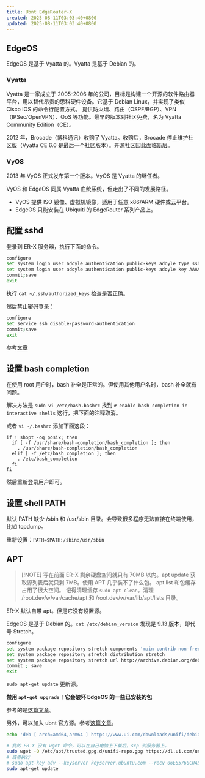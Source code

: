 ```yaml
---
title: Ubnt EdgeRouter-X
created: 2025-08-11T03:03:40+0800
updated: 2025-08-11T03:03:40+0800
---
```



## EdgeOS

EdgeOS 是基于 Vyatta 的。Vyatta 是基于 Debian 的。

### Vyatta

Vyatta 是一家成立于 2005-2006 年的公司，目标是构建一个开源的软件路由器平台，用以替代昂贵的思科硬件设备。它基于 Debian Linux，并实现了类似 Cisco IOS 的命令行配置方式。
提供防火墙、路由（OSPF/BGP）、VPN（IPSec/OpenVPN）、QoS 等功能。最早的版本对社区免费，名为 Vyatta Community Edition（CE）。

2012 年，Brocade（博科通讯）收购了 Vyatta。收购后，Brocade 停止维护社区版（Vyatta CE 6.6 是最后一个社区版本）。开源社区因此面临断层。

### VyOS

2013 年 VyOS 正式发布第一个版本。VyOS 是 Vyatta 的继任者。

VyOS 和 EdgeOS 同属 Vyatta 血统系统，但走出了不同的发展路径。

- VyOS 提供 ISO 镜像、虚拟机镜像，适用于任意 x86/ARM 硬件或云平台。
- EdgeOS 只能安装在 Ubiquiti 的 EdgeRouter 系列产品上。

## 配置 sshd

登录到 ER-X 服务器，执行下面的命令。

```sh
configure
set system login user adoyle authentication public-keys adoyle type ssh-ed25519
set system login user adoyle authentication public-keys adoyle key AAAAC3NzaC1lZDI1NTE5AAAAIJM/MdzWyA2ixgQnhMe+XIygiDqXUM3M9tsVKm/v/QbQ
commit;save
exit
```

执行 `cat ~/.ssh/authorized_keys` 检查是否正确。

然后禁止密码登录：

```sh
configure
set service ssh disable-password-authentication
commit;save
exit
```

参考[文章](https://docs.vyos.io/en/latest/configuration/system/login.html)

## 设置 bash completion

在使用 root 用户时，bash 补全是正常的。但使用其他用户名时，bash 补全就有问题。

解决方法是 `sudo vi /etc/bash.bashrc` 找到 `# enable bash completion in interactive shells` 这行，把下面的注释取消。

或者 `vi ~/.bashrc` 添加下面这段：

```
if ! shopt -oq posix; then
  if [ -f /usr/share/bash-completion/bash_completion ]; then
    . /usr/share/bash-completion/bash_completion
  elif [ -f /etc/bash_completion ]; then
    . /etc/bash_completion
  fi
fi
```

然后重新登录用户即可。

## 设置 shell PATH

默认 PATH 缺少 /sbin 和 /usr/sbin 目录。会导致很多程序无法直接在终端使用，比如 tcpdump。

重新设置：`PATH=$PATH:/sbin:/usr/sbin`

## APT

>[!NOTE] 写在前面
> ER-X 剩余硬盘空间就只有 70MB 以内。apt update 获取源列表后就只剩 7MB。使用 APT 几乎装不了什么包。
> apt list 和包缓存占用了很大空间。
> 记得清理缓存 `sudo apt clean`。清理 /root.dev/w/var/cache/apt 和 /root.dev/w/var/lib/apt/lists 目录。

ER-X 默认自带 apt。但是它没有设置源。

EdgeOS 是基于 Debian 的。`cat /etc/debian_version` 发现是 9.13 版本，即代号 Stretch。

```sh
configure
set system package repository stretch components 'main contrib non-free'
set system package repository stretch distribution stretch
set system package repository stretch url http://archive.debian.org/debian
commit ; save
exit
```

`sudo apt-get update` 更新源。

**禁用 `apt-get upgrade`！它会破坏 EdgeOS 的一些已安装的包**

参考的是[这篇文章](https://help.uisp.com/hc/en-us/articles/22591219068055-EdgeRouter-Add-Debian-Packages-to-EdgeOS)。

另外，可以加入 ubnt 官方源。参考[这篇文章](https://help.ui.com/hc/en-us/articles/220066768-Updating-and-Installing-Self-Hosted-UniFi-Network-Servers-Linux)。

```sh
echo 'deb [ arch=amd64,arm64 ] https://www.ui.com/downloads/unifi/debian stable ubiquiti' | sudo tee /etc/apt/sources.list.d/100-ubnt-unifi.list

# 我的 ER-X 没有 wget 命令，可以在自己电脑上下载后，scp 到服务器上。
sudo wget -O /etc/apt/trusted.gpg.d/unifi-repo.gpg https://dl.ui.com/unifi/unifi-repo.gpg
# 或者执行
# sudo apt-key adv --keyserver keyserver.ubuntu.com --recv 06E85760C0A52C50
sudo apt-get update
```
